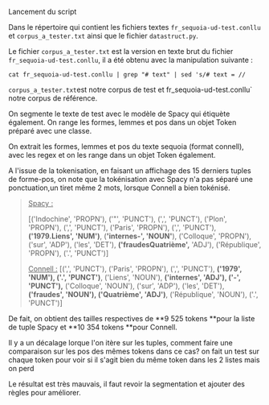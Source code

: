 Lancement du script

Dans le répertoire qui contient les fichiers textes `fr_sequoia-ud-test.conllu` et `corpus_a_tester.txt` ainsi que le fichier `datastruct.py`.

Le fichier `corpus_a_tester.txt` est la version en texte brut du fichier `fr_sequoia-ud-test.conllu`, il a été obtenu avec la manipulation suivante  : 

`cat fr_sequoia-ud-test.conllu | grep "# text" | sed 's/# text = //`

`corpus_a_tester.txt`est notre corpus de test et fr_sequoia-ud-test.conllu` notre corpus de référence.



On segmente le texte de test avec le modèle de Spacy qui étiquète également. On range les formes, lemmes et pos dans un objet Token préparé avec une classe.

On extrait les formes, lemmes et pos du texte sequoia (format connell), avec les regex et on les range dans un objet Token également.

A l'issue de la tokenisation, en faisant un affichage des 15 derniers tuples de forme-pos, on note que la tokénisation avec Spacy n'a pas séparé une ponctuation,un tiret même 2 mots, lorsque Connell a bien tokénisé.

> <u>Spacy :</u>
> 
> [('Indochine', 'PROPN'), ('"', 'PUNCT'), (',', 'PUNCT'), ('Plon', 'PROPN'), (',', 'PUNCT'), ('Paris', 'PROPN'), (',', 'PUNCT'), **('1979.Liens', 'NUM')**, (**'internes-', 'NOUN'**), ('Colloque', 'PROPN'), ('sur', 'ADP'), ('les', 'DET'), **('fraudesQuatrième',** 'ADJ'), ('République', 'PROPN'), ('.', 'PUNCT')]
> 
> <u>Connell  :</u>
> [(',', 'PUNCT'), ('Paris', 'PROPN'), (',', 'PUNCT'), **('1979', 'NUM'), ('.', 'PUNCT')**, ('Liens', 'NOUN'), **('internes', 'ADJ'), ('-', 'PUNCT'),** ('Colloque', 'NOUN'), ('sur', 'ADP'), ('les', 'DET'), **('fraudes', 'NOUN'), ('Quatrième', 'ADJ')**, ('République', 'NOUN'), ('.', 'PUNCT')]

De fait, on obtient des tailles respectives de **9 525 tokens **pour la liste de tuple Spacy et **10 354 tokens **pour Connell.

Il y a un décalage lorque l'on itère sur les tuples, comment faire une comparaison sur les pos des mêmes tokens dans ce cas? on fait un test sur chaque token pour voir si il s'agit bien du même token dans les 2 listes mais on perd

Le résultat est très mauvais, il faut revoir la segmentation et ajouter des règles pour améliorer. 
